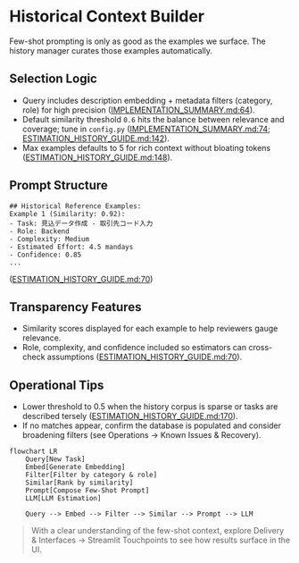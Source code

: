 # Historical Context Builder

Few-shot prompting is only as good as the examples we surface. The history manager curates those examples automatically.

## Selection Logic
- Query includes description embedding + metadata filters (category, role) for high precision ([IMPLEMENTATION_SUMMARY.md:64](../../IMPLEMENTATION_SUMMARY.md:64)).
- Default similarity threshold `0.6` hits the balance between relevance and coverage; tune in `config.py` ([IMPLEMENTATION_SUMMARY.md:74](../../IMPLEMENTATION_SUMMARY.md:74); [ESTIMATION_HISTORY_GUIDE.md:142](../../ESTIMATION_HISTORY_GUIDE.md:142)).
- Max examples defaults to 5 for rich context without bloating tokens ([ESTIMATION_HISTORY_GUIDE.md:148](../../ESTIMATION_HISTORY_GUIDE.md:148)).

## Prompt Structure
```
## Historical Reference Examples:
Example 1 (Similarity: 0.92):
- Task: 見込データ作成 - 取引先コード入力
- Role: Backend
- Complexity: Medium
- Estimated Effort: 4.5 mandays
- Confidence: 0.85
...
```
([ESTIMATION_HISTORY_GUIDE.md:70](../../ESTIMATION_HISTORY_GUIDE.md:70))

## Transparency Features
- Similarity scores displayed for each example to help reviewers gauge relevance.
- Role, complexity, and confidence included so estimators can cross-check assumptions ([ESTIMATION_HISTORY_GUIDE.md:70](../../ESTIMATION_HISTORY_GUIDE.md:70)).

## Operational Tips
- Lower threshold to 0.5 when the history corpus is sparse or tasks are described tersely ([ESTIMATION_HISTORY_GUIDE.md:170](../../ESTIMATION_HISTORY_GUIDE.md:170)).
- If no matches appear, confirm the database is populated and consider broadening filters (see Operations → Known Issues & Recovery).

```mermaid
flowchart LR
    Query[New Task]
    Embed[Generate Embedding]
    Filter[Filter by category & role]
    Similar[Rank by similarity]
    Prompt[Compose Few-Shot Prompt]
    LLM[LLM Estimation]

    Query --> Embed --> Filter --> Similar --> Prompt --> LLM
```

> With a clear understanding of the few-shot context, explore Delivery & Interfaces → Streamlit Touchpoints to see how results surface in the UI.
